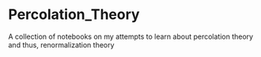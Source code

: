 Percolation_Theory
==================

A collection of notebooks on my attempts to learn about percolation theory and thus, renormalization theory
